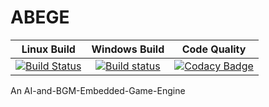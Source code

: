 # ABEGE

| Linux Build | Windows Build | Code Quality |
|:-----------:|:-------------:|:------------:|
| [![Build Status](https://travis-ci.org/ABEGE-dev/ABEGE.svg?branch=master)](https://travis-ci.org/ABEGE-dev/ABEGE) | [![Build status](https://ci.appveyor.com/api/projects/status/8dq83vr754gpve8r/branch/master?svg=true)](https://ci.appveyor.com/project/ABEGE-dev/abege/branch/master) | [![Codacy Badge](https://api.codacy.com/project/badge/Grade/650e633030644ff1a4373c88615e1bff)](https://www.codacy.com/app/hs1145/ABEGE?utm_source=github.com&amp;utm_medium=referral&amp;utm_content=ABEGE-dev/ABEGE&amp;utm_campaign=Badge_Grade) |

An AI-and-BGM-Embedded-Game-Engine
